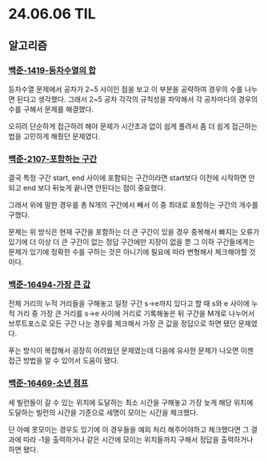 # 24.06.06 TIL

## 알고리즘

### [백준-1419-등차수열의 합](https://www.acmicpc.net/problem/1419)

등차수열 문제에서 공차가 2~5 사이인 점을 보고 이 부분을 공략하여 경우의 수를 나누면 된다고 생각했다. 그래서 2~5 공차 각각의 규칙성을 파악해서 각 공차마다의 경우의 수를 구해서 문제를 해결했다.

오히려 단순하게 접근하려 해야 문제가 시간초과 없이 쉽게 풀려서 좀 더 쉽게 접근하는 법을 고민하게 해줬던 문제였다.

### [백준-2107-포함하는 구간](https://www.acmicpc.net/problem/2107)

결국 특정 구간 start, end 사이에 포함되는 구간이라면 start보다 이전에 시작하면 안되고 end 보다 뒤늦게 끝나면 안된다는 점이 중요했다.

그래서 위에 말한 경우를 총 N개의 구간에서 빼서 이 중 최대로 포함하는 구간의 개수를 구했다.

문제는 위 방식은 현재 구간을 포함하는 더 큰 구간이 있을 경우 중복해서 빠지는 오류가 있기에 더 이상 더 큰 구간이 없는 정답 구간에만 지장이 없을 뿐 그 이하 구간들에게는 문제가 있기에 정확한 수를 구하는 것은 아니기에 필요에 따라 변형해서 체크해야할 것 이다.

### [백준-16494-가장 큰 값](https://www.acmicpc.net/problem/16494)

전체 거리의 누적 거리들을 구해놓고 일정 구간 s->e까지 있다고 할 때 s와 e 사이에 누적 거리 중 가장 큰 거리를 s->e 사이에 거리로 기록해놓은 뒤 구간을 M개로 나누어서 브루트포스로 모든 구간 나눈 경우를 체크해서 가장 큰 값을 정답으로 하면 됐던 문제였다.

푸는 방식이 복잡해서 굉장히 어려웠던 문제였는데 다음에 유사한 문제가 나오면 이젠 접근 방법을 알 수 있어서 도움이 됐다.

### [백준-16469-소년 점프](https://www.acmicpc.net/problem/16469)

세 빌런들이 갈 수 있는 위치에 도달하는 최소 시간을 구해놓고 가장 늦게 해당 위치에 도달하는 빌런의 시간을 기준으로 세명이 모이는 시간을 체크했다.

단 아예 못모이는 경우도 있기에 이 경우들을 예외 처리 해주어야하고 체크했다면 그 결과에 따라 -1을 출력하거나 같은 시간에 모이는 위치들까지 구해서 정답을 출력하거나 하면 됐다.
